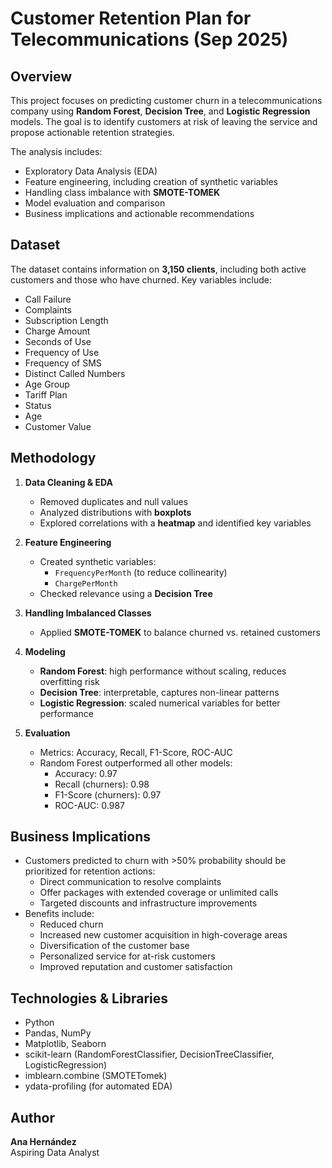 # Customer Retention Plan for Telecommunications (Sep 2025)

## Overview
This project focuses on predicting customer churn in a telecommunications company using **Random Forest**, **Decision Tree**, and **Logistic Regression** models. The goal is to identify customers at risk of leaving the service and propose actionable retention strategies.

The analysis includes:

- Exploratory Data Analysis (EDA)
- Feature engineering, including creation of synthetic variables
- Handling class imbalance with **SMOTE-TOMEK**
- Model evaluation and comparison
- Business implications and actionable recommendations

## Dataset
The dataset contains information on **3,150 clients**, including both active customers and those who have churned. Key variables include:

- Call Failure
- Complaints
- Subscription Length
- Charge Amount
- Seconds of Use
- Frequency of Use
- Frequency of SMS
- Distinct Called Numbers
- Age Group
- Tariff Plan
- Status
- Age
- Customer Value

## Methodology

1. **Data Cleaning & EDA**
   - Removed duplicates and null values
   - Analyzed distributions with **boxplots**
   - Explored correlations with a **heatmap** and identified key variables

2. **Feature Engineering**
   - Created synthetic variables:
     - `FrequencyPerMonth` (to reduce collinearity)
     - `ChargePerMonth`
   - Checked relevance using a **Decision Tree**

3. **Handling Imbalanced Classes**
   - Applied **SMOTE-TOMEK** to balance churned vs. retained customers

4. **Modeling**
   - **Random Forest**: high performance without scaling, reduces overfitting risk
   - **Decision Tree**: interpretable, captures non-linear patterns
   - **Logistic Regression**: scaled numerical variables for better performance

5. **Evaluation**
   - Metrics: Accuracy, Recall, F1-Score, ROC-AUC
   - Random Forest outperformed all other models:
     - Accuracy: 0.97
     - Recall (churners): 0.98
     - F1-Score (churners): 0.97
     - ROC-AUC: 0.987

## Business Implications
- Customers predicted to churn with >50% probability should be prioritized for retention actions:
  - Direct communication to resolve complaints
  - Offer packages with extended coverage or unlimited calls
  - Targeted discounts and infrastructure improvements
- Benefits include:
  - Reduced churn
  - Increased new customer acquisition in high-coverage areas
  - Diversification of the customer base
  - Personalized service for at-risk customers
  - Improved reputation and customer satisfaction

## Technologies & Libraries
- Python
- Pandas, NumPy
- Matplotlib, Seaborn
- scikit-learn (RandomForestClassifier, DecisionTreeClassifier, LogisticRegression)
- imblearn.combine (SMOTETomek)
- ydata-profiling (for automated EDA)

## Author
**Ana Hernández**  
Aspiring Data Analyst
